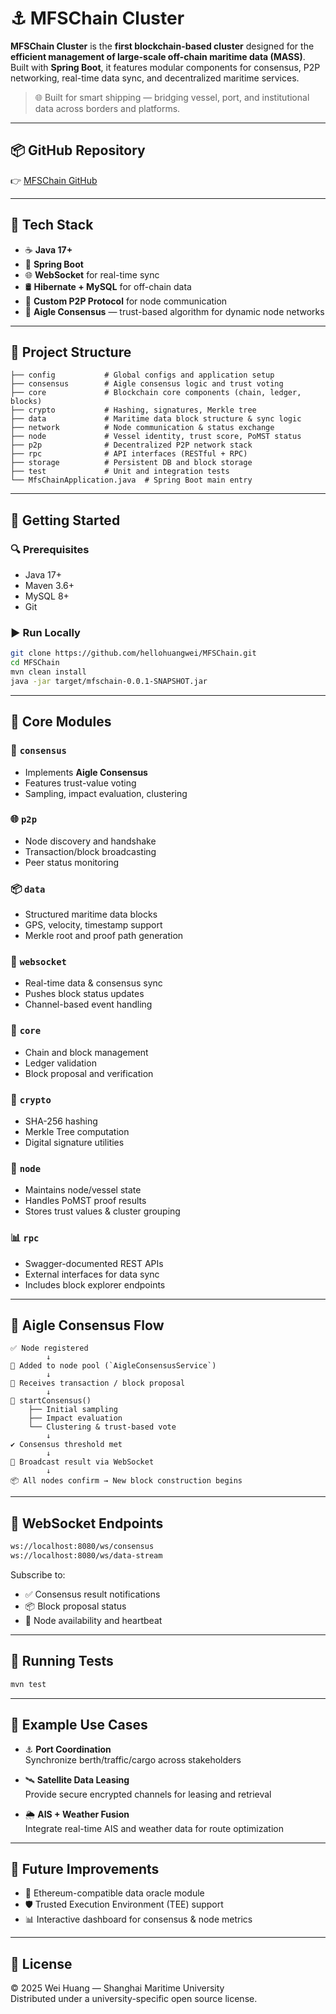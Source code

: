 # ⚓ MFSChain Cluster

**MFSChain Cluster** is the **first blockchain-based cluster** designed for the **efficient management of large-scale off-chain maritime data (MASS)**. Built with **Spring Boot**, it features modular components for consensus, P2P networking, real-time data sync, and decentralized maritime services.

> 🌐 Built for smart shipping — bridging vessel, port, and institutional data across borders and platforms.

---

## 📦 GitHub Repository

👉 [MFSChain GitHub](https://github.com/hellohuangwei/MFSChain.git)

---

## 🔧 Tech Stack

- ☕ **Java 17+**
- 🚀 **Spring Boot**
- 🌐 **WebSocket** for real-time sync
- 🛢 **Hibernate + MySQL** for off-chain data
- 📡 **Custom P2P Protocol** for node communication
- 🧠 **Aigle Consensus** — trust-based algorithm for dynamic node networks

---

## 📁 Project Structure

```plaintext
├── config           # Global configs and application setup
├── consensus        # Aigle consensus logic and trust voting
├── core             # Blockchain core components (chain, ledger, blocks)
├── crypto           # Hashing, signatures, Merkle tree
├── data             # Maritime data block structure & sync logic
├── network          # Node communication & status exchange
├── node             # Vessel identity, trust score, PoMST status
├── p2p              # Decentralized P2P network stack
├── rpc              # API interfaces (RESTful + RPC)
├── storage          # Persistent DB and block storage
├── test             # Unit and integration tests
└── MfsChainApplication.java  # Spring Boot main entry
```

---

## 🚀 Getting Started

### 🔍 Prerequisites

- Java 17+
- Maven 3.6+
- MySQL 8+
- Git

### ▶️ Run Locally

```bash
git clone https://github.com/hellohuangwei/MFSChain.git
cd MFSChain
mvn clean install
java -jar target/mfschain-0.0.1-SNAPSHOT.jar
```

---

## 🧠 Core Modules

### 🔗 `consensus`

- Implements **Aigle Consensus**
- Features trust-value voting
- Sampling, impact evaluation, clustering

### 🌐 `p2p`

- Node discovery and handshake
- Transaction/block broadcasting
- Peer status monitoring

### 📦 `data`

- Structured maritime data blocks
- GPS, velocity, timestamp support
- Merkle root and proof path generation

### 📡 `websocket`

- Real-time data & consensus sync
- Pushes block status updates
- Channel-based event handling

### 🧠 `core`

- Chain and block management
- Ledger validation
- Block proposal and verification

### 🔐 `crypto`

- SHA-256 hashing
- Merkle Tree computation
- Digital signature utilities

### 🧩 `node`

- Maintains node/vessel state
- Handles PoMST proof results
- Stores trust values & cluster grouping

### 📊 `rpc`

- Swagger-documented REST APIs
- External interfaces for data sync
- Includes block explorer endpoints

---

## 🧭 Aigle Consensus Flow

```
✅ Node registered
        ↓
🎯 Added to node pool (`AigleConsensusService`)
        ↓
📨 Receives transaction / block proposal
        ↓
🧠 startConsensus()
    ├── Initial sampling
    ├── Impact evaluation
    └── Clustering & trust-based vote
        ↓
✔️ Consensus threshold met
        ↓
📢 Broadcast result via WebSocket
        ↓
📦 All nodes confirm → New block construction begins
```

---

## 📡 WebSocket Endpoints

```bash
ws://localhost:8080/ws/consensus
ws://localhost:8080/ws/data-stream
```

Subscribe to:
- ✅ Consensus result notifications
- 📦 Block proposal status
- 👥 Node availability and heartbeat

---

## 🧪 Running Tests

```bash
mvn test
```

---

## 🧰 Example Use Cases

- ⚓ **Port Coordination**  
  Synchronize berth/traffic/cargo across stakeholders

- 🛰 **Satellite Data Leasing**  
  Provide secure encrypted channels for leasing and retrieval

- 🌦 **AIS + Weather Fusion**  
  Integrate real-time AIS and weather data for route optimization

---

## 🚧 Future Improvements

- 🔗 Ethereum-compatible data oracle module
- 🛡 Trusted Execution Environment (TEE) support
- 📊 Interactive dashboard for consensus & node metrics

---

## 📜 License

© 2025 Wei Huang — Shanghai Maritime University  
Distributed under a university-specific open source license.
